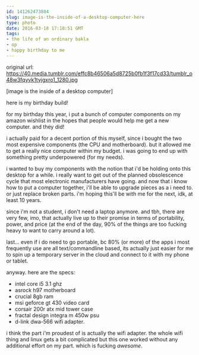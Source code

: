 ```yaml
---
id: 141262473804
slug: image-is-the-inside-of-a-desktop-computer-here
type: photo
date: 2016-03-18 17:18:51 GMT
tags:
- the life of an ordinary bakla
- op
- happy birthday to me
---
```

original url: https://40.media.tumblr.com/effc8b46506a5d8725b0fb1f3f17cd33/tumblr_o48w3fqyvk1tyjgxro1_1280.jpg

[image is the inside of a desktop computer]

here is my birthday build!

for my birthday this year, i put a bunch of computer components on my amazon wishlist in the hopes that people would help me get a new computer. and they did! 

i actually paid for a decent portion of this myself, since i bought the two most expensive components (the CPU and motherboard). but it allowed me to get a really nice computer within my budget. i was going to end up with something pretty underpowered (for my needs). 

i wanted to buy my components with the notion that i'd be holding onto this desktop for a while. i really want to get out of the planned obsolescence cycle that most electronic manufacturers have going. and now that i know how to put a computer together, i'll be able to upgrade pieces as a i need to. or just replace broken parts. i'm hoping this'll be with me for the next, idk, at least 10 years.

since i'm not a student, i don't need a laptop anymore. and tbh, there are very few, imo, that actually live up to their promise in terms of portability, power, and price (at the end of the day, 90% of the things are too fucking heavy to want to carry around a lot).

last... even if i do need to go portable, bc 80% (or more) of the apps i most frequently use are all text/commandline based, its actually just easier for me to spin up a temporary server in the cloud and connect to it with my phone or tablet. 

anyway. here are the specs:

- intel core i5 3.1 ghz
- asrock h97 motherboard
- crucial 8gb ram
- msi geforce gt 430 video card
- corsair 200r atx mid tower case
- fractal design integra m 450w psu
- d-link dwa-566 wifi adapter.

i think the part i'm proudest of is actually the wifi adapter. the whole wifi thing and linux gets a bit complicated but this one worked without any additional effort on my part. which is fucking *awesome*. 
